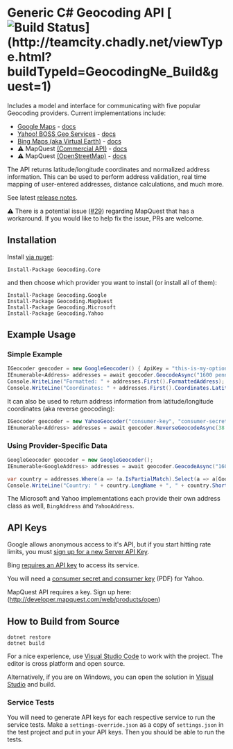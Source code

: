 # Generic C# Geocoding API [![Build Status](http://teamcity.chadly.net/app/rest/builds/buildType:(id:GeocodingNe_Build)/statusIcon)](http://teamcity.chadly.net/viewType.html?buildTypeId=GeocodingNe_Build&guest=1)

Includes a model and interface for communicating with five popular Geocoding providers.  Current implementations include:

  * [Google Maps](https://developers.google.com/maps/) - [docs](https://developers.google.com/maps/documentation/geocoding/)
  * [Yahoo! BOSS Geo Services](http://developer.yahoo.com/boss/geo/) - [docs](http://developer.yahoo.com/geo/placefinder/guide/index.html)
  * [Bing Maps (aka Virtual Earth)](http://www.microsoft.com/maps/) - [docs](http://msdn.microsoft.com/en-us/library/ff701715.aspx)
  * :warning: MapQuest [(Commercial API)](http://www.mapquestapi.com/) - [docs](http://www.mapquestapi.com/geocoding/)
  * :warning: MapQuest [(OpenStreetMap)](http://open.mapquestapi.com/) - [docs](http://open.mapquestapi.com/geocoding/)

The API returns latitude/longitude coordinates and normalized address information.  This can be used to perform address validation, real time mapping of user-entered addresses, distance calculations, and much more.

See latest [release notes](https://github.com/chadly/Geocoding.net/releases/latest).

:warning: There is a potential issue ([#29](https://github.com/chadly/Geocoding.net/issues/29)) regarding MapQuest that has a workaround. If you would like to help fix the issue, PRs are welcome.

## Installation

Install [via nuget](http://www.nuget.org/packages/Geocoding.net/):

```
Install-Package Geocoding.Core
```

and then choose which provider you want to install (or install all of them):

```
Install-Package Geocoding.Google
Install-Package Geocoding.MapQuest
Install-Package Geocoding.Microsoft
Install-Package Geocoding.Yahoo
```

## Example Usage

### Simple Example

```csharp
IGeocoder geocoder = new GoogleGeocoder() { ApiKey = "this-is-my-optional-google-api-key" };
IEnumerable<Address> addresses = await geocoder.GeocodeAsync("1600 pennsylvania ave washington dc");
Console.WriteLine("Formatted: " + addresses.First().FormattedAddress); //Formatted: 1600 Pennsylvania Ave SE, Washington, DC 20003, USA
Console.WriteLine("Coordinates: " + addresses.First().Coordinates.Latitude + ", " + addresses.First().Coordinates.Longitude); //Coordinates: 38.8791981, -76.9818437
```

It can also be used to return address information from latitude/longitude coordinates (aka reverse geocoding):

```csharp
IGeocoder geocoder = new YahooGeocoder("consumer-key", "consumer-secret");
IEnumerable<Address> addresses = await geocoder.ReverseGeocodeAsync(38.8976777, -77.036517);
```

### Using Provider-Specific Data

```csharp
GoogleGeocoder geocoder = new GoogleGeocoder();
IEnumerable<GoogleAddress> addresses = await geocoder.GeocodeAsync("1600 pennsylvania ave washington dc");

var country = addresses.Where(a => !a.IsPartialMatch).Select(a => a[GoogleAddressType.Country]).First();
Console.WriteLine("Country: " + country.LongName + ", " + country.ShortName); //Country: United States, US
```

The Microsoft and Yahoo implementations each provide their own address class as well, `BingAddress` and `YahooAddress`.

## API Keys

Google allows anonymous access to it's API, but if you start hitting rate limits, you must [sign up for a new Server API Key](https://developers.google.com/maps/documentation/javascript/tutorial#api_key).

Bing [requires an API key](http://msdn.microsoft.com/en-us/library/ff428642.aspx) to access its service.

You will need a [consumer secret and consumer key](http://developer.yahoo.com/boss/geo/BOSS_Signup.pdf) (PDF) for Yahoo.

MapQuest API requires a key. Sign up here: (http://developer.mapquest.com/web/products/open)

## How to Build from Source

```
dotnet restore
dotnet build
```

For a nice experience, use [Visual Studio Code](https://code.visualstudio.com/) to work with the project. The editor is cross platform and open source.

Alternatively, if you are on Windows, you can open the solution in [Visual Studio](https://www.visualstudio.com/) and build.

### Service Tests

You will need to generate API keys for each respective service to run the service tests. Make a `settings-override.json` as a copy of `settings.json` in the test project and put in your API keys. Then you should be able to run the tests.
